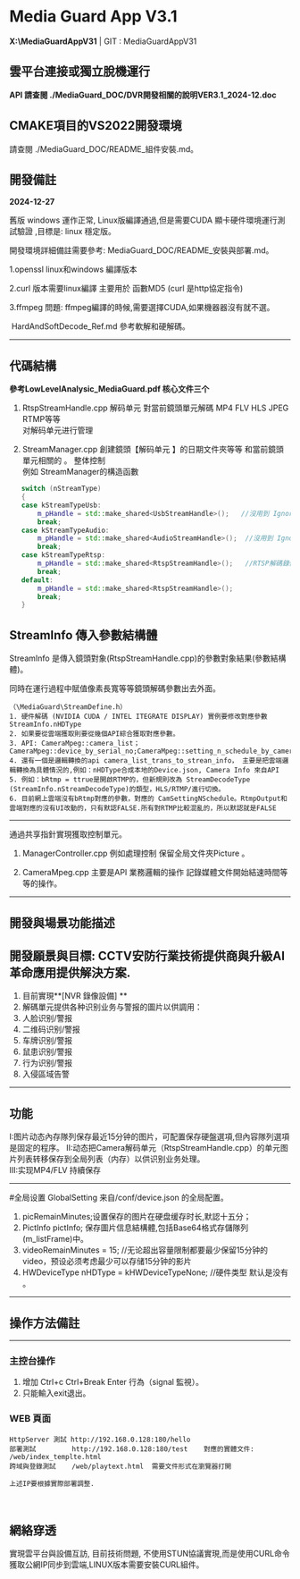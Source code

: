 ﻿# Media Guard App V3.1

**X:\MediaGuardAppV31**   | GIT : MediaGuardAppV31

## 雲平台連接或獨立脫機運行

**API 請查閱 ./MediaGuard_DOC/DVR開發相關的說明VER3.1_2024-12.doc**



## CMAKE項目的VS2022開發環境

請查閱 ./MediaGuard_DOC/README_組件安裝.md。



## 開發備註 

**2024-12-27** 

舊版 windows 運作正常, Linux版編譯通過,但是需要CUDA 顯卡硬件環境運行測試驗證 ,目標是: linux 穩定版。

開發環境詳細備註需要參考: MediaGuard_DOC/README_安裝與部署.md。

1.openssl linux和windows 編譯版本

2.curl 版本需要linux編譯 主要用於 函數MD5 (curl 是http協定指令)

3.ffmpeg 問題:
	ffmpeg編譯的時候,需要選擇CUDA,如果機器器沒有就不選。

​         HardAndSoftDecode_Ref.md 參考軟解和硬解碼。

***
## 代碼結構

**參考LowLevelAnalysic_MediaGuard.pdf  核心文件三个**     

1. RtspStreamHandle.cpp 解码单元 對當前鏡頭單元解碼 MP4 FLV HLS JPEG RTMP等等  
对解码单元进行管理   

1. StreamManager.cpp  創建鏡頭【解码单元 】的日期文件夾等等 和當前鏡頭單元相關的 。
整体控制    
 例如 StreamManager的構造函數
 ```C++
	switch (nStreamType)  
	{  
	case kStreamTypeUsb:  
		m_pHandle = std::make_shared<UsbStreamHandle>();   //沒用到 Ignore
		break;  
	case kStreamTypeAudio:  
		m_pHandle = std::make_shared<AudioStreamHandle>();  //沒用到 Ignore
		break;  
	case kStreamTypeRtsp:  
		m_pHandle = std::make_shared<RtspStreamHandle>();   //RTSP解碼錄像單元 
		break;  
	default:  
		m_pHandle = std::make_shared<RtspStreamHandle>();  
		break;  
	}
 ```
## StreamInfo 傳入參數結構體

StreamInfo 是傳入鏡頭對象(RtspStreamHandle.cpp)的參數對象結果(參數結構體)。

同時在運行過程中賦值像素長寬等等鏡頭解碼參數出去外面。

	（\MediaGuard\StreamDefine.h）
	1. 硬件解碼 (NVIDIA CUDA / INTEL ITEGRATE DISPLAY) 實例要修改對應參數 StreamInfo.nHDType 
	2. 如果要從雲端獲取則要從幾個API綜合獲取對應參數。
	3. API: CameraMpeg::camera_list；CameraMpeg::device_by_serial_no;CameraMpeg::setting_n_schedule_by_camera_id
	4. 還有一個是邏輯轉換的api camera_list_trans_to_strean_info， 主要是把雲端邏輯轉換為具體情況的,例如：nHDType合成本地的Device.json, Camera Info 來自API
	5. 例如：bRtmp = ttrue是開啟RTMP的，但新規則改為 StreamDecodeType (StreamInfo.nStreamDecodeType)的類型，HLS/RTMP/進行切換。
	6. 目前網上雲端沒有bRtmp對應的參數，對應的 CamSettingNSchedule。RtmpOutput和雲端對應的沒有UI改動的，只有默認FALSE.所有對RTMP比較混亂的，所以默認就是FALSE

---
通過共享指針實現獲取控制單元。

1. ManagerController.cpp 例如處理控制 保留全局文件夾Picture 。 

1. CameraMpeg.cpp 主要是API 業務邏輯的操作 記錄媒體文件開始結速時間等等的操作。

***
## 開發與場景功能描述 

## 開發願景與目標: CCTV安防行業技術提供商與升級AI革命應用提供解決方案. 

1. 目前實現**[NVR 錄像設備] **
1. 解碼單元提供各种识别业务与警报的圖片以供調用：  
1. 人脸识别/警报  
1. 二维码识别/警报  
1. 车牌识别/警报  
1. 鼠患识别/警报  
1. 行为识别/警报 
1. 入侵區域告警
***
## 功能  

 I:图片动态內存隊列保存最近15分钟的图片，可配置保存硬盤選項,但內容隊列選項是固定的程序。 
 II:动态把Camera解码单元（RtspStreamHandle.cpp）的单元图片列表转移保存到全局列表（内存）以供识别业务处理。  
 III:实现MP4/FLV 持續保存 

***
 #全局设置 
 GlobalSetting  来自/conf/device.json 的全局配置。   

 1. picRemainMinutes;设置保存的图片在硬盘缓存时长,默認十五分；  
 1. PictInfo pictInfo; 保存圖片信息結構體,包括Base64格式存儲隊列(m_listFrame)中。
 1. videoRemainMinutes = 15; //无论超出容量限制都要最少保留15分钟的video，预设必须考虑最少可以存储15分钟的影片  
 1. HWDeviceType nHDType = kHWDeviceTypeNone; //硬件类型 默认是没有 。
***
## 操作方法備註

***
### 主控台操作

 1. 增加 Ctrl+c Ctrl+Break Enter 行為（signal 監視）。
 1. 只能輸入exit退出。

### WEB 頁面

 	HttpServer 測試 http://192.168.0.128:180/hello 
 	部署測試		 http://192.168.0.128:180/test    對應的實體文件: /web/index_templte.html 
 	跨域與登錄測試    /web/playtext.html  需要文件形式在瀏覽器打開
 	
 	上述IP要根據實際部署調整.

​	

## 網絡穿透

實現雲平台與設備互訪, 目前技術問題, 不使用STUN協議實現,而是使用CURL命令獲取公網IP同步到雲端,LINUX版本需要安裝CURL組件。
